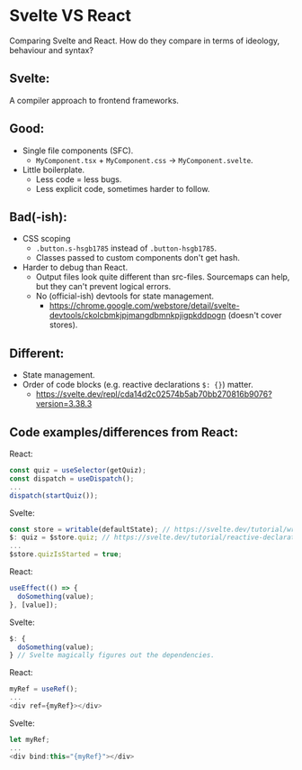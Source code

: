 # Svelte VS React
Comparing Svelte and React. How do they compare in terms of ideology, behaviour and syntax?

## Svelte:
A compiler approach to frontend frameworks.

## Good:
- Single file components (SFC).
  - `MyComponent.tsx` + `MyComponent.css` -> `MyComponent.svelte`.
- Little boilerplate.
  - Less code = less bugs.
  - Less explicit code, sometimes harder to follow.

## Bad(-ish):
- CSS scoping
  - `.button.s-hsgb1785` instead of `.button-hsgb1785`.
  - Classes passed to custom components don't get hash.
- Harder to debug than React.
  - Output files look quite different than src-files. Sourcemaps can help, but they can't prevent logical errors.
  - No (official-ish) devtools for state management. 
    - https://chrome.google.com/webstore/detail/svelte-devtools/ckolcbmkjpjmangdbmnkpjigpkddpogn (doesn't cover stores).

## Different:
- State management.
- Order of code blocks (e.g. reactive declarations `$: {}`) matter.
  - https://svelte.dev/repl/cda14d2c02574b5ab70bb270816b9076?version=3.38.3

## Code examples/differences from React:
React:
```javascript
const quiz = useSelector(getQuiz);
const dispatch = useDispatch();
...
dispatch(startQuiz());
```

Svelte:
```javascript
const store = writable(defaultState); // https://svelte.dev/tutorial/writable-stores
$: quiz = $store.quiz; // https://svelte.dev/tutorial/reactive-declarations
...
$store.quizIsStarted = true;
```

React:
```javascript
useEffect(() => { 
  doSomething(value);
}, [value]);
```

Svelte:
```javascript
$: { 
  doSomething(value);
} // Svelte magically figures out the dependencies.
```

React:
```javascript
myRef = useRef();
...
<div ref={myRef}></div>
```

Svelte:
```javascript
let myRef;
...
<div bind:this="{myRef}"></div>
```
